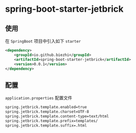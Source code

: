 # spring-boot-starter-jetbrick

## 使用

在 `SpringBoot` 项目中引入如下 `starter`

```xml
<dependency>
    <groupId>io.github.biezhi</groupId>
    <artifactId>spring-boot-starter-jetbrick</artifactId>
    <version>0.0.1</version>
</dependency>
```

## 配置

`application.properties` 配置文件

```bash
spring.jetbrick.template.enabled=true
spring.jetbrick.template.charset=UTF-8
spring.jetbrick.template.content-type=text/html
spring.jetbrick.template.prefix=templates/
spring.jetbrick.template.suffix=.html
```
